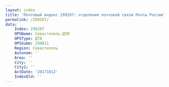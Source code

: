 ```yaml
---
layout: index
title: 'Почтовый индекс 299207: отделение почтовой связи Почты России'
permalink: /299207/
data:
    Index: 299207
    OPSName: Севастополь-ДТИ
    OPSType: ДТИ
    OPSSubm: 299011
    Region: Севастополь
    Autonom: ''
    Area: ''
    City: ''
    City1: ''
    ActDate: '20171012'
    IndexOld: ''
---
```

